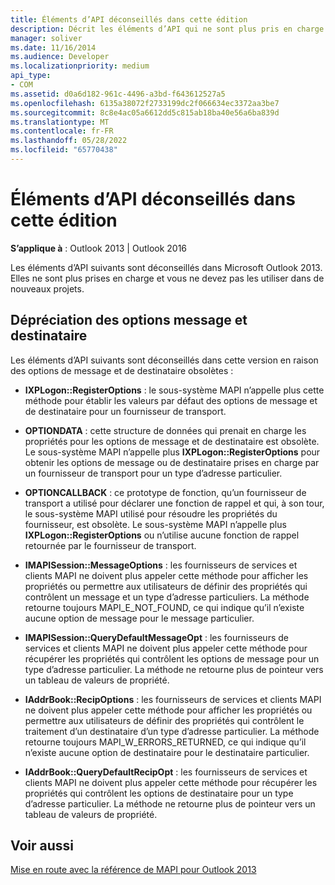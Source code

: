```yaml
---
title: Éléments d’API déconseillés dans cette édition
description: Décrit les éléments d’API qui ne sont plus pris en charge et ne doivent pas être utilisés dans Microsoft Outlook 2013.
manager: soliver
ms.date: 11/16/2014
ms.audience: Developer
ms.localizationpriority: medium
api_type:
- COM
ms.assetid: d0a6d182-961c-4496-a3bd-f643612527a5
ms.openlocfilehash: 6135a38072f2733199dc2f066634ec3372aa3be7
ms.sourcegitcommit: 8c8e4ac05a6612dd5c815ab18ba40e56a6ba839d
ms.translationtype: MT
ms.contentlocale: fr-FR
ms.lasthandoff: 05/28/2022
ms.locfileid: "65770438"
---
```

# <a name="api-elements-deprecated-in-this-edition"></a>Éléments d’API déconseillés dans cette édition

  
  
**S’applique à** : Outlook 2013 | Outlook 2016 
  
Les éléments d’API suivants sont déconseillés dans Microsoft Outlook 2013. Elles ne sont plus prises en charge et vous ne devez pas les utiliser dans de nouveaux projets.
  
## <a name="deprecation-of-message-and-recipient-options"></a>Dépréciation des options message et destinataire

Les éléments d’API suivants sont déconseillés dans cette version en raison des options de message et de destinataire obsolètes :
  
- **IXPLogon::RegisterOptions** : le sous-système MAPI n’appelle plus cette méthode pour établir les valeurs par défaut des options de message et de destinataire pour un fournisseur de transport.
    
- **OPTIONDATA** : cette structure de données qui prenait en charge les propriétés pour les options de message et de destinataire est obsolète. Le sous-système MAPI n’appelle plus **IXPLogon::RegisterOptions** pour obtenir les options de message ou de destinataire prises en charge par un fournisseur de transport pour un type d’adresse particulier. 
    
- **OPTIONCALLBACK** : ce prototype de fonction, qu’un fournisseur de transport a utilisé pour déclarer une fonction de rappel et qui, à son tour, le sous-système MAPI utilisé pour résoudre les propriétés du fournisseur, est obsolète. Le sous-système MAPI n’appelle plus **IXPLogon::RegisterOptions** ou n’utilise aucune fonction de rappel retournée par le fournisseur de transport. 
    
- **IMAPISession::MessageOptions** : les fournisseurs de services et clients MAPI ne doivent plus appeler cette méthode pour afficher les propriétés ou permettre aux utilisateurs de définir des propriétés qui contrôlent un message et un type d’adresse particuliers. La méthode retourne toujours MAPI_E_NOT_FOUND, ce qui indique qu’il n’existe aucune option de message pour le message particulier.
    
- **IMAPISession::QueryDefaultMessageOpt** : les fournisseurs de services et clients MAPI ne doivent plus appeler cette méthode pour récupérer les propriétés qui contrôlent les options de message pour un type d’adresse particulier. La méthode ne retourne plus de pointeur vers un tableau de valeurs de propriété.
    
- **IAddrBook::RecipOptions** : les fournisseurs de services et clients MAPI ne doivent plus appeler cette méthode pour afficher les propriétés ou permettre aux utilisateurs de définir des propriétés qui contrôlent le traitement d’un destinataire d’un type d’adresse particulier. La méthode retourne toujours MAPI_W_ERRORS_RETURNED, ce qui indique qu’il n’existe aucune option de destinataire pour le destinataire particulier.
    
- **IAddrBook::QueryDefaultRecipOpt** : les fournisseurs de services et clients MAPI ne doivent plus appeler cette méthode pour récupérer les propriétés qui contrôlent les options de destinataire pour un type d’adresse particulier. La méthode ne retourne plus de pointeur vers un tableau de valeurs de propriété.
    
## <a name="see-also"></a>Voir aussi



[Mise en route avec la référence de MAPI pour Outlook 2013](getting-started-with-the-outlook-mapi-reference.md)

